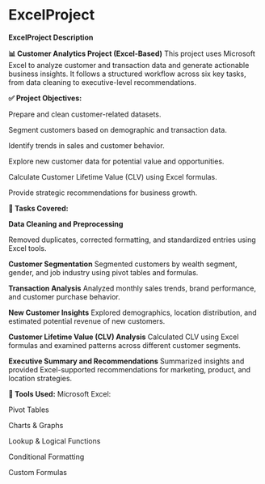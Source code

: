 # ExcelProject
**ExcelProject Description**

**📊 Customer Analytics Project (Excel-Based)**
This project uses Microsoft Excel to analyze customer and transaction data and generate actionable business insights. It follows a structured workflow across six key tasks, from data cleaning to executive-level recommendations.

**✅ Project Objectives:**

Prepare and clean customer-related datasets.

Segment customers based on demographic and transaction data.

Identify trends in sales and customer behavior.

Explore new customer data for potential value and opportunities.

Calculate Customer Lifetime Value (CLV) using Excel formulas.

Provide strategic recommendations for business growth.

**📁 Tasks Covered:**

**Data Cleaning and Preprocessing**

Removed duplicates, corrected formatting, and standardized entries using Excel tools.

**Customer Segmentation**
Segmented customers by wealth segment, gender, and job industry using pivot tables and formulas.

**Transaction Analysis**
Analyzed monthly sales trends, brand performance, and customer purchase behavior.

**New Customer Insights**
Explored demographics, location distribution, and estimated potential revenue of new customers.

**Customer Lifetime Value (CLV) Analysis**
Calculated CLV using Excel formulas and examined patterns across different customer segments.

**Executive Summary and Recommendations**
Summarized insights and provided Excel-supported recommendations for marketing, product, and location strategies.

**📂 Tools Used:**
Microsoft Excel:

Pivot Tables

Charts & Graphs

Lookup & Logical Functions

Conditional Formatting

Custom Formulas
